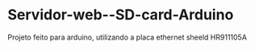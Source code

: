 # Servidor-web--SD-card-Arduino

Projeto feito para arduino, utilizando a placa ethernet sheeld HR911105A
